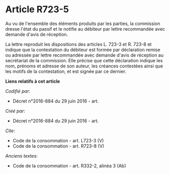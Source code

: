 # Article R723-5

Au vu de l'ensemble des éléments produits par les parties, la commission dresse l'état du passif et le notifie au débiteur
par lettre recommandée avec demande d'avis de réception. 

La lettre reproduit les dispositions des articles L. 723-3 et R. 723-8 et indique que la contestation du débiteur est formée
par déclaration remise ou adressée par lettre recommandée avec demande d'avis de réception au secrétariat de la commission.
Elle précise que cette déclaration indique les nom, prénoms et adresse de son auteur, les créances contestées ainsi que les
motifs de la contestation, et est signée par ce dernier.

**Liens relatifs à cet article**

_Codifié par_:

  - Décret n°2016-884 du 29 juin 2016 - art.

_Créé par_:

  - Décret n°2016-884 du 29 juin 2016 - art.

_Cite_:

  - Code de la consommation - art. L723-3 (V)
  - Code de la consommation - art. R723-8 (V)

_Anciens textes_:

  - Code de la consommation - art. R332-2, alinéa 3 (Ab)

